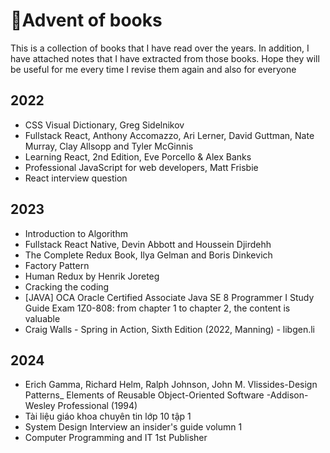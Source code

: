 # 🎄Advent of books

This is a collection of books that I have read over the years. In addition, I have attached notes that I have extracted from those books. Hope they will be useful for me every time I revise them again and also for everyone 


## 2022

- CSS Visual Dictionary, Greg Sidelnikov
- Fullstack React, Anthony Accomazzo, Ari Lerner, David Guttman, Nate Murray, Clay Allsopp and Tyler McGinnis
- Learning React, 2nd Edition, Eve Porcello & Alex Banks
- Professional JavaScript for web developers, Matt Frisbie
- React interview question

## 2023

- Introduction to Algorithm
- Fullstack React Native, Devin Abbott and Houssein Djirdehh
- The Complete Redux Book, Ilya Gelman and Boris Dinkevich
- Factory Pattern
- Human Redux by Henrik Joreteg
- Cracking the coding
- [JAVA] OCA Oracle Certified Associate Java SE 8 Programmer I Study Guide Exam 1Z0-808: from chapter 1 to chapter 2, the content is valuable
- Craig Walls - Spring in Action, Sixth Edition (2022, Manning) - libgen.li

## 2024
- Erich Gamma, Richard Helm, Ralph Johnson, John M. Vlissides-Design Patterns_ Elements of Reusable Object-Oriented Software  -Addison-Wesley Professional (1994)
- Tài liệu giáo khoa chuyên tin lớp 10 tập 1
- System Design Interview an insider's guide volumn 1
- Computer Programming and IT 1st Publisher
